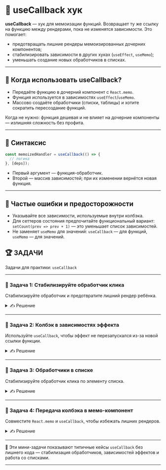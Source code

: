# 📌 useCallback хук

**useCallback** — хук для мемоизации функций. Возвращает ту же ссылку на функцию между рендерами, пока не изменятся зависимости. Это помогает:
- предотвращать лишние рендеры мемоизированных дочерних компонентов;
- стабилизировать зависимости в других хуках (`useEffect`, `useMemo`);
- уменьшать создание новых обработчиков в списках.

---

## 🔹 Когда использовать useCallback?

- Передаёте функцию в дочерний компонент с `React.memo`.
- Функция используется в зависимостях `useEffect`/`useMemo`.
- Массово создаёте обработчики (списки, таблицы) и хотите сократить пересоздание функций.

Когда не нужно: функция дешевая и не влияет на дочерние компоненты — излишняя сложность без профита.

---

## 🔹 Синтаксис

```jsx
const memoizedHandler = useCallback(() => {
  // логика
}, [deps]);
```

- Первый аргумент — функция-обработчик.
- Второй — массив зависимостей; при их изменении вернётся новая функция.

---

## 🔹 Частые ошибки и предосторожности

- Указывайте все зависимости, используемые внутри колбэка.
- Для сеттеров состояния предпочитайте функциональный вариант: `setCount(prev => prev + 1)` — это уменьшает список зависимостей.
- Не заменяет `useMemo` для значений: `useCallback` — для функций, `useMemo` — для значений.

## 🏆 ЗАДАЧИ

Задачи для практики: `useCallback`

---

### 📌 Задача 1: Стабилизируйте обработчик клика
Стабилизируйте обработчик и предотвратите лишний рендер ребёнка.

<details>
<summary>✍ Решение</summary>

```jsx
import React, { useState, useCallback } from 'react';

const Child = React.memo(({ onClick }) => {
  console.log('Child render');
  return <button onClick={onClick}>Нажми</button>;
});

function App() {
  const [count, setCount] = useState(0);

  const handleClick = useCallback(() => {
    console.log('clicked');
  }, []);

  return (
    <div>
      <p>Count: {count}</p>
      <button onClick={() => setCount(c => c + 1)}>+1</button>
      <Child onClick={handleClick} />
    </div>
  );
}
```

</details>

---

### 📌 Задача 2: Колбэк в зависимостях эффекта
Используйте `useCallback`, чтобы эффект не перезапускался из-за новой ссылки функции.

<details>
<summary>✍ Решение</summary>

```jsx
import React, { useState, useEffect, useCallback } from 'react';

function Timer() {
  const [count, setCount] = useState(0);

  const tick = useCallback(() => {
    setCount(c => c + 1);
  }, []);

  useEffect(() => {
    const id = setInterval(tick, 1000);
    return () => clearInterval(id);
  }, [tick]);

  return <p>Seconds: {count}</p>;
}
```

</details>

---

### 📌 Задача 3: Обработчики в списке
Стабилизируйте обработчик клика по элементу списка.

<details>
<summary>✍ Решение</summary>

```jsx
import React, { useCallback } from 'react';

function List({ items, onItemClick }) {
  return (
    <ul>
      {items.map(item => (
        <li key={item.id}>
          <button onClick={() => onItemClick(item.id)}>{item.name}</button>
        </li>
      ))}
    </ul>
  );
}

export default function App() {
  const items = [
    { id: 1, name: 'A' },
    { id: 2, name: 'B' },
  ];

  const handleItemClick = useCallback((id) => {
    console.log('clicked id:', id);
  }, []);

  return <List items={items} onItemClick={handleItemClick} />;
}
```

</details>

---

### 📌 Задача 4: Передача колбэка в мемо-компонент
Совместите `React.memo` и `useCallback`, чтобы избежать лишних рендеров.

<details>
<summary>✍ Решение</summary>

```jsx
import React, { useState, useCallback } from 'react';

const Row = React.memo(({ item, onSelect }) => {
  console.log('Row render:', item.id);
  return (
    <div>
      {item.name} <button onClick={() => onSelect(item.id)}>Выбрать</button>
    </div>
  );
});

export default function Table() {
  const [selected, setSelected] = useState(null);
  const data = [
    { id: 1, name: 'Alice' },
    { id: 2, name: 'Bob' },
  ];

  const handleSelect = useCallback((id) => {
    setSelected(id);
  }, []);

  return (
    <div>
      <p>Выбрано: {selected ?? 'ничего'}</p>
      {data.map(item => (
        <Row key={item.id} item={item} onSelect={handleSelect} />)
      )}
    </div>
  );
}
```

</details>

---

🎉 Эти мини-задачи показывают типичные кейсы `useCallback` без лишнего кода — стабилизация обработчиков, зависимостей эффектов и работа со списками.

---